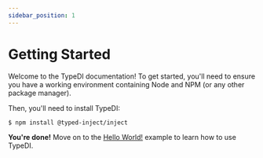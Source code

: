 ```yaml
---
sidebar_position: 1
---
```


# Getting Started

Welcome to the TypeDI documentation! To get started, you'll need to ensure you have a working
environment containing Node and NPM (or any other package manager).

Then, you'll need to install TypeDI:

```sh
$ npm install @typed-inject/inject
```

__You're done!__ Move on to the [Hello World!](./examples/hello-world) example to learn how to use TypeDI.
